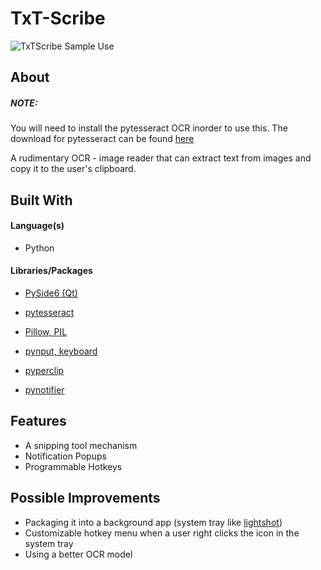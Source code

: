 # TxT-Scribe

![TxTScribe Sample Use](https://user-images.githubusercontent.com/78674944/236726857-b2feb3d5-40bd-4377-ab2a-5f8a326311e6.gif)

## About

##### **NOTE:**
You will need to install the pytesseract OCR inorder to use this. The download for pytesseract can be found [here](https://pypi.org/project/pytesseract/)

A rudimentary OCR - image reader that can extract text from images and copy it to the user's clipboard.

## Built With
#### Language(s)
- Python

#### Libraries/Packages
- [PySide6 (Qt)](https://pypi.org/project/PySide6/)

- [pytesseract](https://pypi.org/project/pytesseract/)

- [Pillow, PIL](https://github.com/python-pillow/Pillow/)

- [pynput, keyboard](https://pypi.org/project/pynput/)

- [pyperclip](https://pypi.org/project/pyperclip/)

- [pynotifier](https://pypi.org/project/py-notifier/)

## Features
- A snipping tool mechanism
- Notification Popups
- Programmable Hotkeys

## Possible Improvements
- Packaging it into a background app (system tray like [lightshot](https://app.prntscr.com/en/index.html))
- Customizable hotkey menu when a user right clicks the icon in the system tray
- Using a better OCR model
